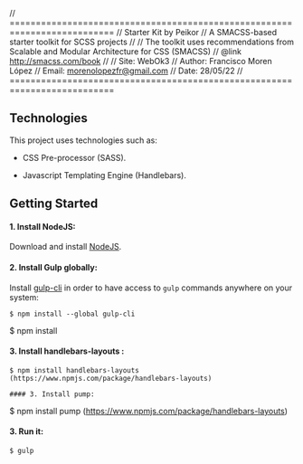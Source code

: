 // ==========================================================================
// Starter Kit by Peikor
// A SMACSS-based starter toolkit for SCSS projects
//
// The toolkit uses recommendations from Scalable and Modular Architecture for CSS (SMACSS)
// @link http://smacss.com/book
//
// Site:    WebOk3
// Author:  Francisco Moren López
// Email:   morenolopezfr@gmail.com
// Date:    28/05/22
// ==========================================================================

## Technologies
This project uses technologies such as:

* CSS Pre-processor (SASS).

* Javascript Templating Engine (Handlebars).


## Getting Started

#### 1. Install NodeJS:
Download and install [NodeJS](http://nodejs.org).

#### 2. Install Gulp globally:
Install [gulp-cli](https://github.com/gulpjs/gulp) in order to have access to `gulp` commands anywhere on your system:
```
$ npm install --global gulp-cli
```
$ npm install

#### 3. Install handlebars-layouts :
```
$ npm install handlebars-layouts (https://www.npmjs.com/package/handlebars-layouts)

#### 3. Install pump:
```
$ npm install pump (https://www.npmjs.com/package/handlebars-layouts)


#### 3. Run it:
```
$ gulp
```